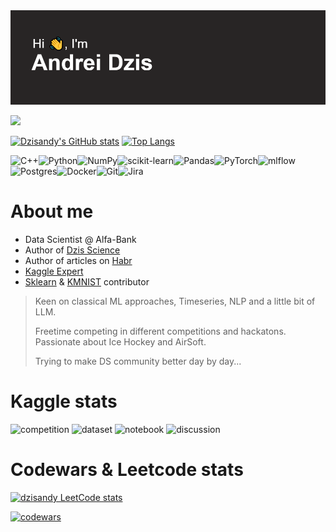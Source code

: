 <img src="header.png">

![](https://komarev.com/ghpvc/?username=dzisandy) 

[![Dzisandy's GitHub stats](https://github-readme-stats.vercel.app/api?username=dzisandy)](https://github.com/dzisandy/github-readme-stats) [![Top Langs](https://github-readme-stats.vercel.app/api/top-langs/?username=dzisandy&layout=compact)](https://github.com/dzisandy/github-readme-stats)

![C++](https://img.shields.io/badge/c++-%2300599C.svg?style=for-the-badge&logo=c%2B%2B&logoColor=white)![Python](https://img.shields.io/badge/python-3670A0?style=for-the-badge&logo=python&logoColor=ffdd54)![NumPy](https://img.shields.io/badge/numpy-%23013243.svg?style=for-the-badge&logo=numpy&logoColor=white)![scikit-learn](https://img.shields.io/badge/scikit--learn-%23F7931E.svg?style=for-the-badge&logo=scikit-learn&logoColor=white)![Pandas](https://img.shields.io/badge/pandas-%23150458.svg?style=for-the-badge&logo=pandas&logoColor=white)![PyTorch](https://img.shields.io/badge/PyTorch-%23EE4C2C.svg?style=for-the-badge&logo=PyTorch&logoColor=white)![mlflow](https://img.shields.io/badge/mlflow-%23d9ead3.svg?style=for-the-badge&logo=numpy&logoColor=blue)![Postgres](https://img.shields.io/badge/postgres-%23316192.svg?style=for-the-badge&logo=postgresql&logoColor=white)![Docker](https://img.shields.io/badge/docker-%230db7ed.svg?style=for-the-badge&logo=docker&logoColor=white)![Git](https://img.shields.io/badge/git-%23F05033.svg?style=for-the-badge&logo=git&logoColor=white)![Jira](https://img.shields.io/badge/jira-%230A0FFF.svg?style=for-the-badge&logo=jira&logoColor=white)

<h1> About me </h1>

* Data Scientist @ Alfa-Bank
* Author of [Dzis Science](https://t.me/dzis_science)
* Author of articles on [Habr](https://habr.com/ru/users/dzis_science/publications/articles/)
* [Kaggle Expert](https://www.kaggle.com/dzisandy)
* [Sklearn](https://github.com/scikit-learn/scikit-learn) & [KMNIST](https://github.com/rois-codh/kmnist) contributor  


>Keen on classical ML approaches, Timeseries, NLP and a little bit of LLM.
>
>Freetime competing in different competitions and hackatons. Passionate about Ice Hockey and AirSoft.
>
>Trying to make DS community better day by day...

<h1>Kaggle stats </h1>

![competition](https://road-to-kaggle-grandmaster.vercel.app/api/badges/dzisandy/competition/light)
![dataset](https://road-to-kaggle-grandmaster.vercel.app/api/badges/dzisandy/dataset/light)
![notebook](https://road-to-kaggle-grandmaster.vercel.app/api/badges/dzisandy/notebook/light)
![discussion](https://road-to-kaggle-grandmaster.vercel.app/api/badges/dzisandy/discussion/light)

<h1>Codewars & Leetcode stats </h1>

[![dzisandy LeetCode stats](https://leetcode-stats-six.vercel.app/api?username=dzisandy97&theme=dark)](https://github.com/dzisandy97/leetcode-stats)

[![codewars](https://www.codewars.com/users/dzisandy/badges/large)](https://www.codewars.com/users/dzisandy) 

